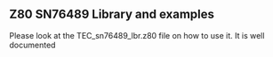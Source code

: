 ## Z80 SN76489 Library and examples

Please look at the TEC_sn76489_lbr.z80 file on how to use it.  It is well documented